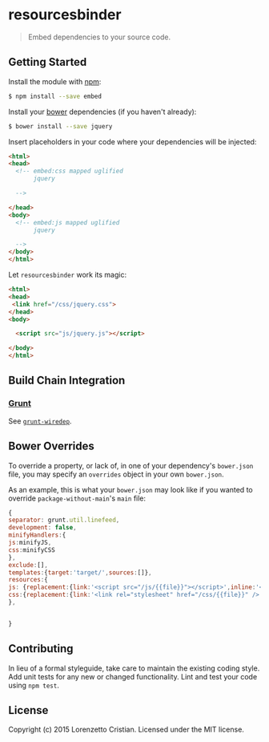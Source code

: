 # resourcesbinder
> Embed dependencies to your source code.


## Getting Started
Install the module with [npm](https://npmjs.org):

```bash
$ npm install --save embed
```

Install your [bower](http://bower.io) dependencies (if you haven't already):

```bash
$ bower install --save jquery
```

Insert placeholders in your code where your dependencies will be injected:

```html
<html>
<head>
  <!-- embed:css mapped uglified 
       jquery

  -->

</head>
<body>
  <!-- embed:js mapped uglified 
       jquery

  -->
</body>
</html>
```

Let `resourcesbinder` work its magic:




```html
<html>
<head>
 <link href="/css/jquery.css">
</head>
<body>

  <script src="js/jquery.js"></script>

</body>
</html>
```


## Build Chain Integration



### [Grunt](http://gruntjs.com)

See [`grunt-wiredep`](https://github.com/publicocean0/grunt-embed).




## Bower Overrides
To override a property, or lack of, in one of your dependency's `bower.json` file, you may specify an `overrides` object in your own `bower.json`.

As an example, this is what your `bower.json` may look like if you wanted to override `package-without-main`'s `main` file:

```js
{
separator: grunt.util.linefeed,
development: false, 
minifyHandlers:{
js:minifyJS,
css:minifyCSS
},  
exclude:[],  
templates:{target:'target/',sources:[]},
resources:{
js: {replacement:{link:'<script src="/js/{{file}}"></script>',inline:'<script>{{source}}</script>'},target:'js/'},
css:{replacement:{link:'<link rel="stylesheet" href="/css/{{file}}" />',inline:'<style><{{source}}<stype>'},target:'css/'}
},


}
```


## Contributing
In lieu of a formal styleguide, take care to maintain the existing coding style. Add unit tests for any new or changed functionality. Lint and test your code using `npm test`.


## License
Copyright (c) 2015 Lorenzetto Cristian. Licensed under the MIT license.

